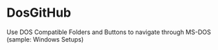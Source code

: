 # DosGitHub
Use DOS Compatible Folders and Buttons to navigate through MS-DOS (sample: Windows Setups)
